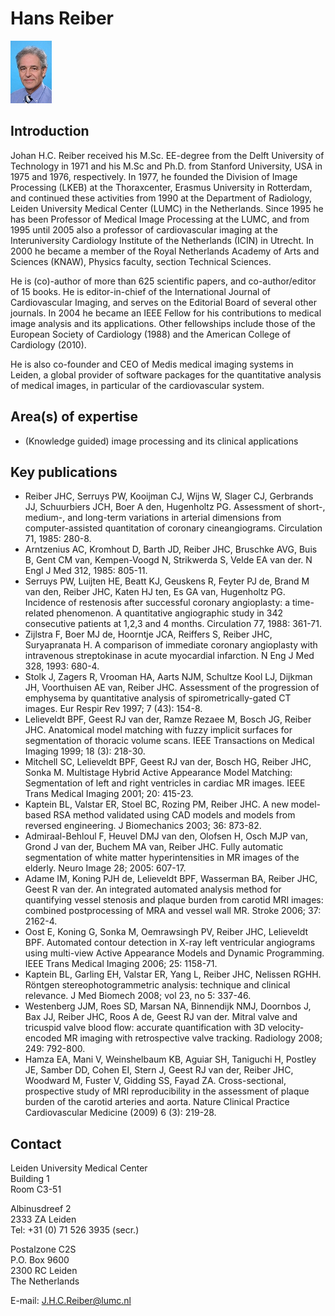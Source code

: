 # Hans Reiber
![](../assets/img/Hans_Reiber_small.jpg)

## Introduction
Johan H.C. Reiber received his M.Sc. EE-degree from the Delft  University of Technology in 1971 and his M.Sc and Ph.D. from Stanford  University, USA in 1975 and 1976, respectively. In 1977, he founded the  Division of Image Processing (LKEB) at the Thoraxcenter, Erasmus  University in Rotterdam, and continued these activities from 1990 at the Department of Radiology, Leiden University Medical Center (LUMC) in the Netherlands. Since 1995 he has been Professor of Medical Image Processing at the LUMC, and from 1995 until 2005 also a professor of  cardiovascular imaging at the Interuniversity Cardiology Institute of  the Netherlands (ICIN) in Utrecht. In 2000 he became a member of the  Royal Netherlands Academy of Arts and Sciences (KNAW), Physics faculty, section Technical Sciences.

He is (co)-author of more than 625 scientific papers, and  co-author/editor of 15 books. He is editor-in-chief of the International Journal of Cardiovascular Imaging, and serves on the Editorial Board of several other journals. In 2004 he became an IEEE Fellow for his  contributions to medical image analysis and its applications. Other  fellowships include those of the European Society of Cardiology (1988) and the American College of Cardiology (2010).

He is also co-founder and CEO of Medis medical imaging systems in  Leiden, a global provider of software packages for the quantitative analysis of medical images, in particular of the cardiovascular system.

## Area(s) of expertise
- (Knowledge guided) image processing and its clinical applications

## Key publications
- Reiber JHC, Serruys PW, Kooijman CJ, Wijns W, Slager CJ, Gerbrands JJ, Schuurbiers JCH, Boer A den, Hugenholtz PG. Assessment of short-, medium-, and long-term variations in arterial dimensions from computer-assisted quantitation of coronary cineangiograms. Circulation 71, 1985: 280-8.
- Arntzenius AC, Kromhout D, Barth JD, Reiber JHC, Bruschke AVG, Buis B, Gent CM van, Kempen-Voogd N, Strikwerda S, Velde EA van der. N Engl J Med 312, 1985: 805-11.
- Serruys PW, Luijten HE, Beatt KJ, Geuskens R, Feyter PJ de, Brand M van den, Reiber JHC, Katen HJ ten, Es GA van, Hugenholtz PG. Incidence of restenosis after successful coronary angioplasty: a time-related phenomenon. A quantitative angiographic study in 342 consecutive patients at 1,2,3 and 4 months. Circulation 77, 1988: 361-71.
- Zijlstra F, Boer MJ de, Hoorntje JCA, Reiffers S, Reiber JHC, Suryapranata H. A comparison of immediate coronary angioplasty with intravenous streptokinase in acute myocardial infarction. N Eng J Med 328, 1993: 680-4.
- Stolk J, Zagers R, Vrooman HA, Aarts NJM, Schultze Kool LJ, Dijkman JH, Voorthuisen AE van, Reiber JHC. Assessment of the progression of emphysema by quantitative analysis of spirometrically-gated CT images. Eur Respir Rev 1997; 7 (43): 154-8.
- Lelieveldt BPF, Geest RJ van der, Ramze Rezaee M, Bosch JG, Reiber JHC. Anatomical model matching with fuzzy implicit surfaces for segmentation of thoracic volume scans. IEEE Transactions on Medical Imaging 1999; 18 (3): 218-30.
- Mitchell SC, Lelieveldt BPF, Geest RJ van der, Bosch HG, Reiber JHC, Sonka M. Multistage Hybrid Active Appearance Model Matching: Segmentation of left and right ventricles in cardiac MR images. IEEE Trans Medical Imaging 2001; 20: 415-23.
- Kaptein BL, Valstar ER, Stoel BC, Rozing PM, Reiber JHC. A new model-based RSA method validated using CAD models and models from reversed engineering. J Biomechanics 2003; 36: 873-82.
- Admiraal-Behloul F, Heuvel DMJ van den, Olofsen H, Osch MJP van, Grond J van der, Buchem MA van, Reiber JHC. Fully automatic segmentation of white matter hyperintensities in MR images of the elderly. Neuro Image 28; 2005: 607-17.
- Adame IM, Koning PJH de, Lelieveldt BPF, Wasserman BA, Reiber JHC, Geest R van der. An integrated automated analysis method for quantifying vessel stenosis and plaque burden from carotid MRI images: combined postprocessing of MRA and vessel wall MR. Stroke 2006; 37: 2162-4.
- Oost E, Koning G, Sonka M, Oemrawsingh PV, Reiber JHC, Lelieveldt BPF. Automated contour detection in X-ray left ventricular angiograms using multi-view Active Appearance Models and Dynamic Programming. IEEE Trans Medical Imaging 2006; 25: 1158-71.
- Kaptein BL, Garling EH, Valstar ER, Yang L, Reiber JHC, Nelissen RGHH. Röntgen stereophotogrammetric analysis: technique and clinical relevance. J Med Biomech 2008; vol 23, no 5: 337-46.
- Westenberg JJM, Roes SD, Marsan NA, Binnendijk NMJ, Doornbos J, Bax JJ, Reiber JHC, Roos A de, Geest RJ van der. Mitral valve and tricuspid valve blood flow: accurate quantification with 3D velocity-encoded MR imaging with retrospective valve tracking. Radiology 2008; 249: 792-800.
- Hamza EA, Mani V, Weinshelbaum KB, Aguiar SH, Taniguchi H, Postley JE, Samber DD, Cohen EI, Stern J, Geest RJ van der, Reiber JHC, Woodward M, Fuster V, Gidding SS, Fayad ZA. Cross-sectional, prospective study of MRI reproducibility in the assessment of plaque burden of the carotid arteries and aorta. Nature Clinical Practice Cardiovascular Medicine (2009) 6 (3): 219-28.

## Contact
Leiden University Medical Center<br>
Building 1<br>
Room C3-51<br>

Albinusdreef 2<br>
2333 ZA Leiden<br>
Tel: +31 (0) 71 526 3935 (secr.)<br>

Postalzone C2S<br>
P.O. Box 9600<br>
2300 RC Leiden<br>
The Netherlands<br>

E-mail: J.H.C.Reiber@lumc.nl